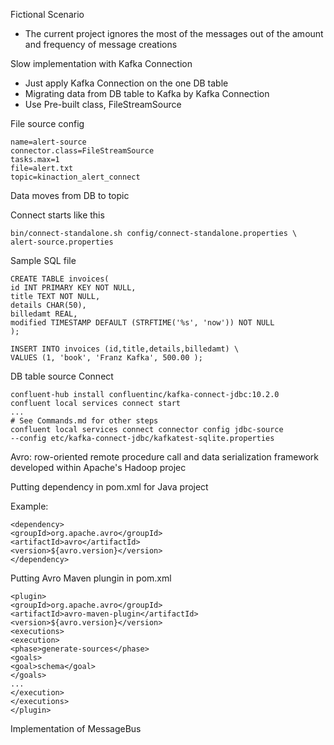 Fictional Scenario

- The current project ignores the most of the messages out of the amount and frequency of message creations

Slow implementation with Kafka Connection

- Just apply Kafka Connection on the one DB table
- Migrating data from DB table to Kafka by Kafka Connection
- Use Pre-built class, FileStreamSource 

File source config
```
name=alert-source
connector.class=FileStreamSource
tasks.max=1
file=alert.txt
topic=kinaction_alert_connect
```

Data moves from DB to topic

Connect starts like this

```
bin/connect-standalone.sh config/connect-standalone.properties \
alert-source.properties
```

Sample SQL file
```
CREATE TABLE invoices(
id INT PRIMARY KEY NOT NULL,
title TEXT NOT NULL,
details CHAR(50),
billedamt REAL,
modified TIMESTAMP DEFAULT (STRFTIME('%s', 'now')) NOT NULL
);

INSERT INTO invoices (id,title,details,billedamt) \
VALUES (1, 'book', 'Franz Kafka', 500.00 );
```

DB table source Connect
```
confluent-hub install confluentinc/kafka-connect-jdbc:10.2.0
confluent local services connect start 
...
# See Commands.md for other steps
confluent local services connect connector config jdbc-source 
--config etc/kafka-connect-jdbc/kafkatest-sqlite.properties
```

Avro: row-oriented remote procedure call and data serialization framework developed within Apache's Hadoop projec

Putting dependency in pom.xml for Java project

Example:

```
<dependency>
<groupId>org.apache.avro</groupId>
<artifactId>avro</artifactId>
<version>${avro.version}</version>
</dependency>
```

Putting Avro Maven plungin in pom.xml

```
<plugin>
<groupId>org.apache.avro</groupId>
<artifactId>avro-maven-plugin</artifactId>
<version>${avro.version}</version>
<executions>
<execution>
<phase>generate-sources</phase>
<goals>
<goal>schema</goal>
</goals>
...
</execution>
</executions>
</plugin>
```

Implementation of MessageBus